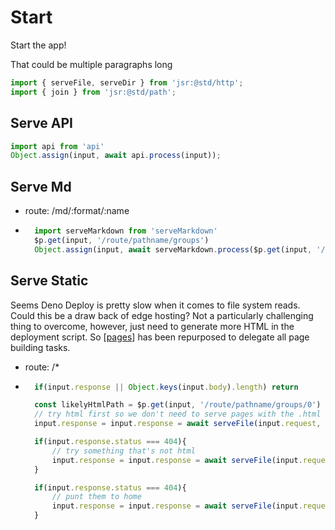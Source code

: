# Start

Start the app!

That could be multiple paragraphs long

```ts
import { serveFile, serveDir } from 'jsr:@std/http';
import { join } from 'jsr:@std/path';
```

## Serve API
```ts
import api from 'api'
Object.assign(input, await api.process(input));
```
## Serve Md
- route: /md/:format/:name
- ```ts
    import serveMarkdown from 'serveMarkdown'
    $p.get(input, '/route/pathname/groups')
    Object.assign(input, await serveMarkdown.process($p.get(input, '/route/pathname/groups')))
    ```

## Serve Static
Seems Deno Deploy is pretty slow when it comes to file system reads. Could this be a draw back of edge hosting? Not a particularly challenging thing to overcome, however, just need to generate more HTML in the deployment script. So [[pages]] has been repurposed to delegate all page building tasks.
- route: /*
- ```ts
    if(input.response || Object.keys(input.body).length) return

    const likelyHtmlPath = $p.get(input, '/route/pathname/groups/0')
    // try html first so we don't need to serve pages with the .html extension
    input.response = input.response = await serveFile(input.request, join(Deno.cwd(), 'public', likelyHtmlPath+'.html'))

    if(input.response.status === 404){
        // try something that's not html
        input.response = input.response = await serveFile(input.request, join(Deno.cwd(), 'public', likelyHtmlPath))
    }

    if(input.response.status === 404){
        // punt them to home
        input.response = input.response = await serveFile(input.request, join(Deno.cwd(), 'public', 'index.html'))
    }
    ```


[//begin]: # "Autogenerated link references for markdown compatibility"
[pages]: pages/pages.md "Pages"
[//end]: # "Autogenerated link references"


[//begin]: # "Autogenerated link references for markdown compatibility"
[pages]: pages/pages.md "Pages"
[//end]: # "Autogenerated link references"